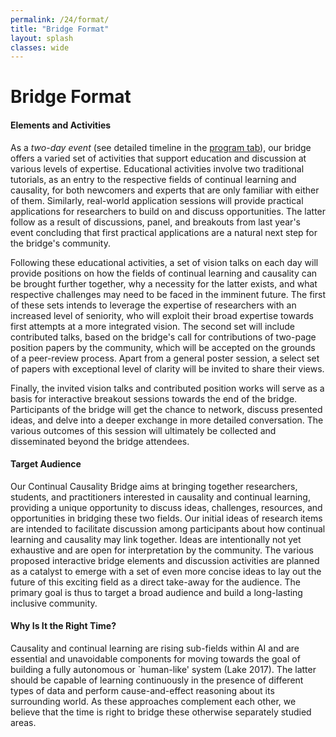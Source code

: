 ```yaml
---
permalink: /24/format/
title: "Bridge Format"
layout: splash
classes: wide
---
```


# Bridge Format

#### Elements and Activities

As a *two-day event* (see detailed timeline in the [program tab](http://www.continualcausality.org/program/)), our bridge offers a varied set of activities that support education and discussion at various levels of expertise. 
Educational activities involve two traditional tutorials, as an entry to the respective fields of continual learning and causality, for both newcomers and experts that are only familiar with either of them. Similarly, real-world application sessions will provide practical applications for researchers to build on and discuss opportunities. The latter follow as a result of discussions, panel, and breakouts from last year's event concluding that first practical applications are a natural next step for the bridge's community. 

Following these educational activities, a set of vision talks on each day will provide positions on how the fields of continual learning and causality can be brought further together, why a necessity for the latter exists, and what respective challenges may need to be faced in the imminent future. The first of these sets intends to leverage the expertise of researchers with an increased level of seniority, who will exploit their broad expertise towards first attempts at a more integrated vision. The second set will include contributed talks, based on the bridge's call for contributions of two-page position papers by the community, which will be accepted on the grounds of a peer-review process. Apart from a general poster session, a select set of papers with exceptional level of clarity will be invited to share their views. 

Finally, the invited vision talks and contributed position works will serve as a basis for interactive breakout sessions towards the end of the bridge. Participants of the bridge will get the chance to network, discuss presented ideas, and delve into a deeper exchange in more detailed conversation. The various outcomes of this session will ultimately be collected and disseminated beyond the bridge attendees. 

#### Target Audience

Our Continual Causality Bridge aims at bringing together researchers, students, and practitioners interested in causality and continual learning, providing a unique opportunity to discuss ideas, challenges, resources, and opportunities in bridging these two fields. Our initial ideas of research items are intended to facilitate discussion among participants about how continual learning and causality may link together. Ideas are intentionally not yet exhaustive and are open for interpretation by the community. The various proposed interactive bridge elements and discussion activities are planned as a catalyst to emerge with a set of even more concise ideas to lay out the future of this exciting field as a direct take-away for the audience. The primary goal is thus to target a broad audience and build a long-lasting inclusive community. 

#### Why Is It the Right Time? 

Causality and continual learning are rising sub-fields within AI and are essential and unavoidable components for moving towards the goal of building a fully autonomous or `human-like' system (Lake 2017). The latter should be capable of learning continuously in the presence of different types of data and perform cause-and-effect reasoning about its surrounding world. As these approaches complement each other, we believe that the time is right to bridge these otherwise separately studied areas.